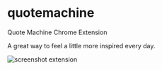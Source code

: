 # quotemachine
Quote Machine Chrome Extension

A great way to feel a little more inspired every day.

![screenshot extension](https://github.com/felipeantuness/quotemachine/blob/master/images/screenshot.png)

